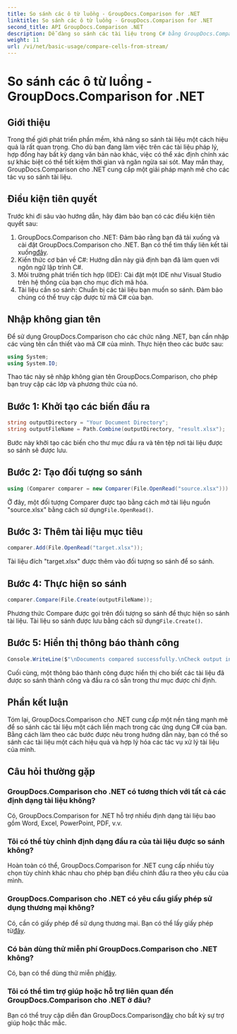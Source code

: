 ```yaml
---
title: So sánh các ô từ luồng - GroupDocs.Comparison for .NET
linktitle: So sánh các ô từ luồng - GroupDocs.Comparison for .NET
second_title: API GroupDocs.Comparison .NET
description: Dễ dàng so sánh các tài liệu trong C# bằng GroupDocs.Comparison cho .NET. Hợp lý hóa các tác vụ xử lý tài liệu của bạn một cách dễ dàng.
weight: 11
url: /vi/net/basic-usage/compare-cells-from-stream/
---
```


# So sánh các ô từ luồng - GroupDocs.Comparison for .NET

## Giới thiệu
Trong thế giới phát triển phần mềm, khả năng so sánh tài liệu một cách hiệu quả là rất quan trọng. Cho dù bạn đang làm việc trên các tài liệu pháp lý, hợp đồng hay bất kỳ dạng văn bản nào khác, việc có thể xác định chính xác sự khác biệt có thể tiết kiệm thời gian và ngăn ngừa sai sót. May mắn thay, GroupDocs.Comparison cho .NET cung cấp một giải pháp mạnh mẽ cho các tác vụ so sánh tài liệu.
## Điều kiện tiên quyết
Trước khi đi sâu vào hướng dẫn, hãy đảm bảo bạn có các điều kiện tiên quyết sau:
1.  GroupDocs.Comparison cho .NET: Đảm bảo rằng bạn đã tải xuống và cài đặt GroupDocs.Comparison cho .NET. Bạn có thể tìm thấy liên kết tải xuống[đây](https://releases.groupdocs.com/comparison/net/).
2. Kiến thức cơ bản về C#: Hướng dẫn này giả định bạn đã làm quen với ngôn ngữ lập trình C#.
3. Môi trường phát triển tích hợp (IDE): Cài đặt một IDE như Visual Studio trên hệ thống của bạn cho mục đích mã hóa.
4. Tài liệu cần so sánh: Chuẩn bị các tài liệu bạn muốn so sánh. Đảm bảo chúng có thể truy cập được từ mã C# của bạn.

## Nhập không gian tên
Để sử dụng GroupDocs.Comparison cho các chức năng .NET, bạn cần nhập các vùng tên cần thiết vào mã C# của mình. Thực hiện theo các bước sau:

```csharp
using System;
using System.IO;
```
Thao tác này sẽ nhập không gian tên GroupDocs.Comparison, cho phép bạn truy cập các lớp và phương thức của nó.

## Bước 1: Khởi tạo các biến đầu ra
```csharp
string outputDirectory = "Your Document Directory";
string outputFileName = Path.Combine(outputDirectory, "result.xlsx");
```
Bước này khởi tạo các biến cho thư mục đầu ra và tên tệp nơi tài liệu được so sánh sẽ được lưu.
## Bước 2: Tạo đối tượng so sánh
```csharp
using (Comparer comparer = new Comparer(File.OpenRead("source.xlsx")))
```
 Ở đây, một đối tượng Comparer được tạo bằng cách mở tài liệu nguồn "source.xlsx" bằng cách sử dụng`File.OpenRead()`.
## Bước 3: Thêm tài liệu mục tiêu
```csharp
comparer.Add(File.OpenRead("target.xlsx"));
```
Tài liệu đích "target.xlsx" được thêm vào đối tượng so sánh để so sánh.
## Bước 4: Thực hiện so sánh
```csharp
comparer.Compare(File.Create(outputFileName));
```
 Phương thức Compare được gọi trên đối tượng so sánh để thực hiện so sánh tài liệu. Tài liệu so sánh được lưu bằng cách sử dụng`File.Create()`.
## Bước 5: Hiển thị thông báo thành công
```csharp
Console.WriteLine($"\nDocuments compared successfully.\nCheck output in {outputDirectory}.");
```
Cuối cùng, một thông báo thành công được hiển thị cho biết các tài liệu đã được so sánh thành công và đầu ra có sẵn trong thư mục được chỉ định.

## Phần kết luận
Tóm lại, GroupDocs.Comparison cho .NET cung cấp một nền tảng mạnh mẽ để so sánh các tài liệu một cách liền mạch trong các ứng dụng C# của bạn. Bằng cách làm theo các bước được nêu trong hướng dẫn này, bạn có thể so sánh các tài liệu một cách hiệu quả và hợp lý hóa các tác vụ xử lý tài liệu của mình.
## Câu hỏi thường gặp
### GroupDocs.Comparison cho .NET có tương thích với tất cả các định dạng tài liệu không?
Có, GroupDocs.Comparison for .NET hỗ trợ nhiều định dạng tài liệu bao gồm Word, Excel, PowerPoint, PDF, v.v.
### Tôi có thể tùy chỉnh định dạng đầu ra của tài liệu được so sánh không?
Hoàn toàn có thể, GroupDocs.Comparison for .NET cung cấp nhiều tùy chọn tùy chỉnh khác nhau cho phép bạn điều chỉnh đầu ra theo yêu cầu của mình.
### GroupDocs.Comparison cho .NET có yêu cầu giấy phép sử dụng thương mại không?
 Có, cần có giấy phép để sử dụng thương mại. Bạn có thể lấy giấy phép từ[đây](https://purchase.groupdocs.com/buy).
### Có bản dùng thử miễn phí GroupDocs.Comparison cho .NET không?
 Có, bạn có thể dùng thử miễn phí[đây](https://releases.groupdocs.com/).
### Tôi có thể tìm trợ giúp hoặc hỗ trợ liên quan đến GroupDocs.Comparison cho .NET ở đâu?
 Bạn có thể truy cập diễn đàn GroupDocs.Comparison[đây](https://forum.groupdocs.com/c/comparison/12) cho bất kỳ sự trợ giúp hoặc thắc mắc.